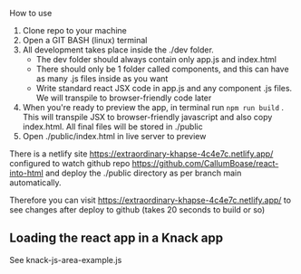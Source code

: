 How to use

1. Clone repo to your machine
2. Open a GIT BASH (linux) terminal
3. All development takes place inside the ./dev folder. 
    * The dev folder should always contain only app.js and index.html
    * There should only be 1 folder called components, and this can have as many .js files inside as you want
    * Write standard react JSX code in app.js and any component .js files. We will transpile to browser-friendly code later
4. When you're ready to preview the app, in terminal run `npm run build` . This will transpile JSX to browser-friendly javascript and also copy index.html. All final files will be stored in ./public
5. Open ./public/index.html in live server to preview

There is a netlify site https://extraordinary-khapse-4c4e7c.netlify.app/ configured to watch github repo https://github.com/CallumBoase/react-into-html and deploy the ./public directory as per branch main automatically.

Therefore you can visit https://extraordinary-khapse-4c4e7c.netlify.app/ to see changes after deploy to github (takes 20 seconds to build or so)


## Loading the react app in a Knack app
See knack-js-area-example.js
